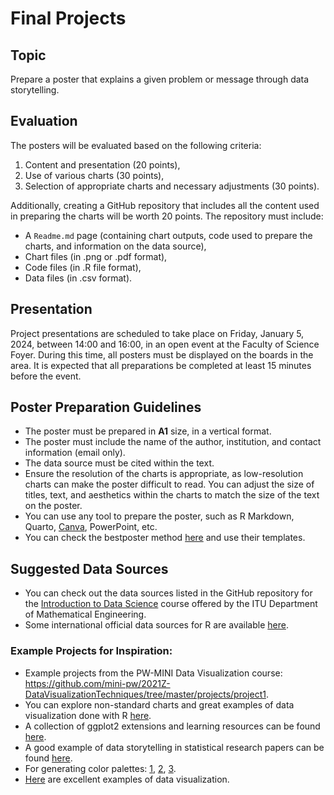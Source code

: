 # Final Projects

## Topic

Prepare a poster that explains a given problem or message through data storytelling.

## Evaluation

The posters will be evaluated based on the following criteria:
1. Content and presentation (20 points),
2. Use of various charts (30 points),
3. Selection of appropriate charts and necessary adjustments (30 points).

Additionally, creating a GitHub repository that includes all the content used in preparing the charts will be worth 20 points. The repository must include:

* A `Readme.md` page (containing chart outputs, code used to prepare the charts, and information on the data source),
* Chart files (in .png or .pdf format),
* Code files (in .R file format),
* Data files (in .csv format).

## Presentation

Project presentations are scheduled to take place on Friday, January 5, 2024, between 14:00 and 16:00, in an open event at the Faculty of Science Foyer. During this time, all posters must be displayed on the boards in the area. It is expected that all preparations be completed at least 15 minutes before the event.

## Poster Preparation Guidelines

* The poster must be prepared in **A1** size, in a vertical format.
* The poster must include the name of the author, institution, and contact information (email only).
* The data source must be cited within the text.
* Ensure the resolution of the charts is appropriate, as low-resolution charts can make the poster difficult to read. You can adjust the size of titles, text, and aesthetics within the charts to match the size of the text on the poster.
* You can use any tool to prepare the poster, such as R Markdown, Quarto, [Canva](https://www.canva.com/), PowerPoint, etc.
* You can check the bestposter method [here](https://github.com/GerkeLab/betterposter) and use their templates.

## Suggested Data Sources

* You can check out the data sources listed in the GitHub repository for the [Introduction to Data Science](https://github.com/MAT381E-Fall21#data-related-links) course offered by the ITU Department of Mathematical Engineering.
* Some international official data sources for R are available [here](https://github.com/mcavs/R-open-dataset-packages).

### Example Projects for Inspiration:

* Example projects from the PW-MINI Data Visualization course: https://github.com/mini-pw/2021Z-DataVisualizationTechniques/tree/master/projects/project1.
* You can explore non-standard charts and great examples of data visualization done with R [here](https://github.com/krzjoa/awesome-r-dataviz).
* A collection of ggplot2 extensions and learning resources can be found [here](https://github.com/erikgahner/awesome-ggplot2).
* A good example of data storytelling in statistical research papers can be found [here](https://quantifyinghealth.com/statistical-software-popularity-in-research/).
* For generating color palettes: [1](https://github.com/BlakeRMills/MetBrewer/tree/main), [2](https://github.com/jakelawlor/PNWColors), [3](https://github.com/karthik/wesanderson).
* [Here](https://haberglobal.com.tr/gundem/2021in-infografikleri-151933) are excellent examples of data visualization.
